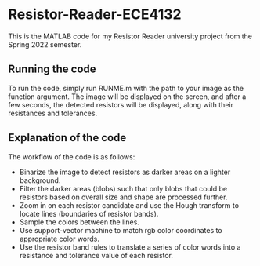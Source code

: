 # Resistor-Reader-ECE4132

This is the MATLAB code for my Resistor Reader university project from the Spring 2022 semester. 

## Running the code
To run the code, simply run RUNME.m with the path to your image as the function argument. The image will be displayed on the screen, and after a few seconds, the detected resistors will be displayed, along with their resistances and tolerances.

## Explanation of the code
The workflow of the code is as follows:
* Binarize the image to detect resistors as darker areas on a lighter background.
* Filter the darker areas (blobs) such that only blobs that could be resistors based on overall size and shape are processed further.
* Zoom in on each resistor candidate and use the Hough transform to locate lines (boundaries of resistor bands).
* Sample the colors between the lines.
* Use support-vector machine to match rgb color coordinates to appropriate color words.
* Use the resistor band rules to translate a series of color words into a resistance and tolerance value of each resistor.
